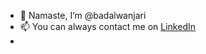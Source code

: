 - 👋 Namaste, I’m @badalwanjari
- 📫 You can always contact me on [LinkedIn](https://www.linkedin.com/in/badalwanjari/)
- 

<!---
badalwanjari/badalwanjari is a ✨ special ✨ repository because its `README.md` (this file) appears on your GitHub profile.
You can click the Preview link to take a look at your changes.
--->
